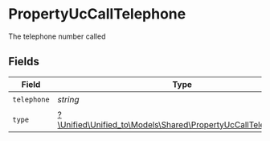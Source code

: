 # PropertyUcCallTelephone

The telephone number called


## Fields

| Field                                                                                                                | Type                                                                                                                 | Required                                                                                                             | Description                                                                                                          |
| -------------------------------------------------------------------------------------------------------------------- | -------------------------------------------------------------------------------------------------------------------- | -------------------------------------------------------------------------------------------------------------------- | -------------------------------------------------------------------------------------------------------------------- |
| `telephone`                                                                                                          | *string*                                                                                                             | :heavy_check_mark:                                                                                                   | N/A                                                                                                                  |
| `type`                                                                                                               | [?\Unified\Unified_to\Models\Shared\PropertyUcCallTelephoneType](../../Models/Shared/PropertyUcCallTelephoneType.md) | :heavy_minus_sign:                                                                                                   | N/A                                                                                                                  |